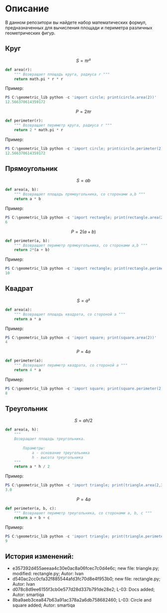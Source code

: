 # Описание
В данном репозитори вы найдете набор математических формул, предназначенных для вычисления площади и периметра различных геометрических фигур.
## Круг

$$ S = πr² $$
```python
def area(r):
    """ Возвращает площадь круга, радиуса r """ 
    return math.pi * r * r
```
Пример:
```powershell
PS C:\geometric_lib python -c 'import circle; print(circle.area(2))'
12.566370614359172
```
$$ P = 2πr $$
```python
def perimeter(r):
    """ Возвращает периметр круга, радиуса r """ 
    return 2 * math.pi * r
```
Пример:
```powershell
PS C:\geometric_lib python -c 'import circle; print(circle.perimeter(2))'
12.566370614359172
```
## Прямоугольник
$$ S = ab $$
```python
def area(a, b): 
    """ Возвращает площадь прямоугольника, со сторонами a,b """
    return a * b 
```
Пример:
```powershell
PS C:\geometric_lib python -c 'import rectangle; print(rectangle.area(2,3)'     
6
```
$$ P = 2(a + b) $$
```python
def perimeter(a, b): 
    """ Возвращает периметр прямоугольника, со сторонами a,b """
    return 2*(a + b)    
```
Пример:
```powershell
PS C:\geometric_lib python -c 'import rectangle; print(rectangle.perimeter(2,3)'
10
```
## Квадрат
$$ S = a² $$
```python
def area(a):
    """ Возвращает площадь квадрата, со стороной a """
    return a * a
```
Пример:
```powershell
PS C:\geometric_lib python -c 'import square; print(square.area(2))'        
4
```
$$ P = 4a $$
```python
def perimeter(a):
    """ Возвращает периметр квадрата, со стороной a """
    return 4 * a
```
Пример:
```powershell
PS C:\geometric_lib python -c 'import square; print(square.perimeter(2))'
8
```
## Треугольник
$$ S = ah/2 $$
```python
def area(a, h):
    """ 
    Возвращает площадь треугольника.
        
        Параметры:
            a - основание треугольника
            h - высота треугольника
    """ 
    return a * h / 2 
```
Пример:
```powershell
PS C:\geometric_lib python -c 'import triangle; print(triangle.area(2,3))'   
3.0
```
$$ P = 4a $$
```python
def perimeter(a, b, c):
    """ Возврашает периметр треугольника, со сторонами a, b, c """
    return a + b + c 
```
Пример:
```powershell
PS C:\geometric_lib python -c 'import triangle; print(triangle.perimeter(2,3,4)'
9
```
## История изменений:

- e357392d455aeeaa4c30e0ac8a06fcec7c0d4e6c; new file: triangle.py; modified: rectangle.py; Autor: Ivan
- d540ac2cc0cfa32f885544afd3fc70d8e4f953b0;  new file: rectangle.py; Autor: Ivan
- d078c8d9ee6155f3cb0e577d28d337b791de28e2; L-03: Docs added; Autor: smartiqa
- 8ba9aeb3cea847b63a91ac378a2a6db758682460; L-03: Circle and square added; Autor: smartiqa
